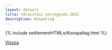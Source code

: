 ```yaml
---
layout: default
title: Választási névjegyzék 2022
description: Kóspallag
---
```


{% include settlementHTMLs/Koospallag.html %}

[Vissza](./)